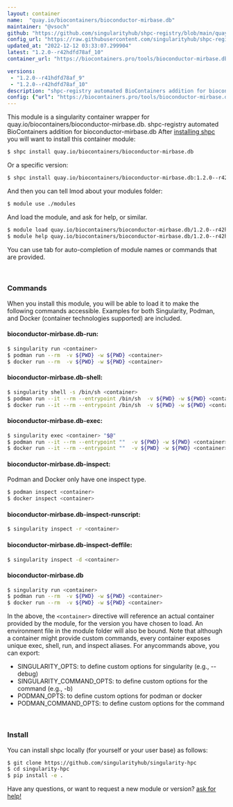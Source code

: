 ```yaml
---
layout: container
name:  "quay.io/biocontainers/bioconductor-mirbase.db"
maintainer: "@vsoch"
github: "https://github.com/singularityhub/shpc-registry/blob/main/quay.io/biocontainers/bioconductor-mirbase.db/container.yaml"
config_url: "https://raw.githubusercontent.com/singularityhub/shpc-registry/main/quay.io/biocontainers/bioconductor-mirbase.db/container.yaml"
updated_at: "2022-12-12 03:33:07.299904"
latest: "1.2.0--r42hdfd78af_10"
container_url: "https://biocontainers.pro/tools/bioconductor-mirbase.db"

versions:
 - "1.2.0--r41hdfd78af_9"
 - "1.2.0--r42hdfd78af_10"
description: "shpc-registry automated BioContainers addition for bioconductor-mirbase.db"
config: {"url": "https://biocontainers.pro/tools/bioconductor-mirbase.db", "maintainer": "@vsoch", "description": "shpc-registry automated BioContainers addition for bioconductor-mirbase.db", "latest": {"1.2.0--r42hdfd78af_10": "sha256:d1f0f9893cacbb259208eb58c71ca3d666a5c7b4782469a959e90376cd1a981e"}, "tags": {"1.2.0--r41hdfd78af_9": "sha256:61cb11fc70be45577dd3b9d16892aa1118e56fe49259c2ce6831e750a36b4b3e", "1.2.0--r42hdfd78af_10": "sha256:d1f0f9893cacbb259208eb58c71ca3d666a5c7b4782469a959e90376cd1a981e"}, "docker": "quay.io/biocontainers/bioconductor-mirbase.db"}
---
```


This module is a singularity container wrapper for quay.io/biocontainers/bioconductor-mirbase.db.
shpc-registry automated BioContainers addition for bioconductor-mirbase.db
After [installing shpc](#install) you will want to install this container module:


```bash
$ shpc install quay.io/biocontainers/bioconductor-mirbase.db
```

Or a specific version:

```bash
$ shpc install quay.io/biocontainers/bioconductor-mirbase.db:1.2.0--r42hdfd78af_10
```

And then you can tell lmod about your modules folder:

```bash
$ module use ./modules
```

And load the module, and ask for help, or similar.

```bash
$ module load quay.io/biocontainers/bioconductor-mirbase.db/1.2.0--r42hdfd78af_10
$ module help quay.io/biocontainers/bioconductor-mirbase.db/1.2.0--r42hdfd78af_10
```

You can use tab for auto-completion of module names or commands that are provided.

<br>

### Commands

When you install this module, you will be able to load it to make the following commands accessible.
Examples for both Singularity, Podman, and Docker (container technologies supported) are included.

#### bioconductor-mirbase.db-run:

```bash
$ singularity run <container>
$ podman run --rm  -v ${PWD} -w ${PWD} <container>
$ docker run --rm  -v ${PWD} -w ${PWD} <container>
```

#### bioconductor-mirbase.db-shell:

```bash
$ singularity shell -s /bin/sh <container>
$ podman run --it --rm --entrypoint /bin/sh  -v ${PWD} -w ${PWD} <container>
$ docker run --it --rm --entrypoint /bin/sh  -v ${PWD} -w ${PWD} <container>
```

#### bioconductor-mirbase.db-exec:

```bash
$ singularity exec <container> "$@"
$ podman run --it --rm --entrypoint ""  -v ${PWD} -w ${PWD} <container> "$@"
$ docker run --it --rm --entrypoint ""  -v ${PWD} -w ${PWD} <container> "$@"
```

#### bioconductor-mirbase.db-inspect:

Podman and Docker only have one inspect type.

```bash
$ podman inspect <container>
$ docker inspect <container>
```

#### bioconductor-mirbase.db-inspect-runscript:

```bash
$ singularity inspect -r <container>
```

#### bioconductor-mirbase.db-inspect-deffile:

```bash
$ singularity inspect -d <container>
```



#### bioconductor-mirbase.db

```bash
$ singularity run <container>
$ podman run --rm  -v ${PWD} -w ${PWD} <container>
$ docker run --rm  -v ${PWD} -w ${PWD} <container>
```


In the above, the `<container>` directive will reference an actual container provided
by the module, for the version you have chosen to load. An environment file in the
module folder will also be bound. Note that although a container
might provide custom commands, every container exposes unique exec, shell, run, and
inspect aliases. For anycommands above, you can export:

 - SINGULARITY_OPTS: to define custom options for singularity (e.g., --debug)
 - SINGULARITY_COMMAND_OPTS: to define custom options for the command (e.g., -b)
 - PODMAN_OPTS: to define custom options for podman or docker
 - PODMAN_COMMAND_OPTS: to define custom options for the command

<br>

### Install

You can install shpc locally (for yourself or your user base) as follows:

```bash
$ git clone https://github.com/singularityhub/singularity-hpc
$ cd singularity-hpc
$ pip install -e .
```

Have any questions, or want to request a new module or version? [ask for help!](https://github.com/singularityhub/singularity-hpc/issues)